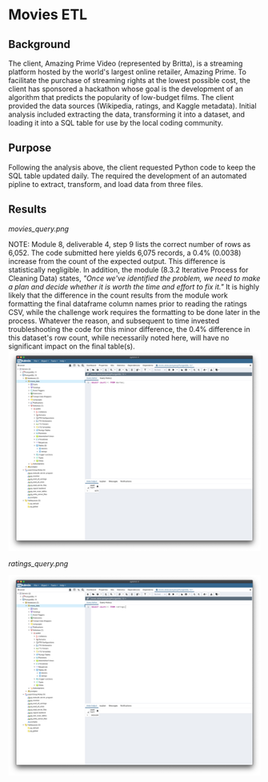 # Movies ETL

## Background

The client, Amazing Prime Video (represented by Britta), is a streaming platform hosted by the world's largest online retailer, Amazing Prime.  To facilitate the purchase of streaming rights at the lowest possible cost, the client has sponsored a hackathon whose goal is the development of an algorithm that predicts the popularity of low-budget films.  The client provided the data sources (Wikipedia, ratings, and Kaggle metadata).  Initial analysis included extracting the data, transforming it into a dataset, and loading it into a SQL table for use by the local coding community.

## Purpose

Following the analysis above, the client requested Python code to keep the SQL table updated daily.  The required the development of an automated pipline to extract, transform, and load data from three files.

## Results

_*movies_query.png*_

NOTE:  Module 8, deliverable 4, step 9 lists the correct number of rows as 6,052.  The code submitted here yields 6,075 records, a 0.4% (0.0038) increase from the count of the expected output.  This difference is statistically negligible.  In addition, the module (8.3.2 Iterative Process for Cleaning Data) states, _"Once we've identified the problem, we need to make a plan and decide whether it is worth the time and effort to fix it."_  It is highly likely that the difference in the count results from the module work formatting the final dataframe column names prior to reading the ratings CSV, while the challenge work requires the formatting to be done later in the process.  Whatever the reason, and subsequent to time invested troubleshooting the code for this minor difference, the 0.4% difference in this dataset's row count, while necessarily noted here, will have no significant impact on the final table(s).
![movies_query.png](https://github.com/crkaide/Movies-ETL/blob/main/Resources/movies_query.png?raw=true)

_*ratings_query.png*_

![ ratings_query.png](https://github.com/crkaide/Movies-ETL/blob/main/Resources/ratings_query.png?raw=true)
